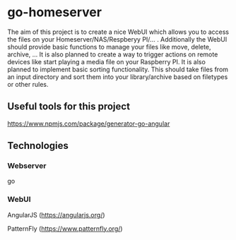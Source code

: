 # go-homeserver
The aim of this project is to create a nice WebUI which allows you to access the files on your Homeserver/NAS/Respberyy PI/... . Additionally the WebUI should provide basic functions to manage your files like move, delete, archive, ...
It is also planned to create a way to trigger actions on remote devices like start playing a media file on your Raspberry PI.
It is also planned to implement basic sorting functionality. This should take files from an input directory and sort them into your library/archive based on filetypes or other rules.

## Useful tools for this project
https://www.npmjs.com/package/generator-go-angular

## Technologies 

### Webserver
go
### WebUI
AngularJS (https://angularjs.org/)

PatternFly (https://www.patternfly.org/)

